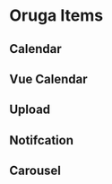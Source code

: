 # Oruga Items

## Calendar

<ClientOnly>
  <OrugaDatePick></OrugaDatePick>
</ClientOnly>

## Vue Calendar

<ClientOnly>
  <VueDatePick></VueDatePick>
</ClientOnly>

## Upload

<OrugaUpload/>

## Notifcation

<OrugaNotify>
</OrugaNotify>

## Carousel

<CarouSel></CarouSel>
